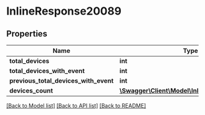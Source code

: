 # InlineResponse20089

## Properties
Name | Type | Description | Notes
------------ | ------------- | ------------- | -------------
**total_devices** | **int** |  | [optional] 
**total_devices_with_event** | **int** |  | [optional] 
**previous_total_devices_with_event** | **int** |  | [optional] 
**devices_count** | [**\Swagger\Client\Model\InlineResponse20081[]**](InlineResponse20081.md) |  | [optional] 

[[Back to Model list]](../README.md#documentation-for-models) [[Back to API list]](../README.md#documentation-for-api-endpoints) [[Back to README]](../README.md)


